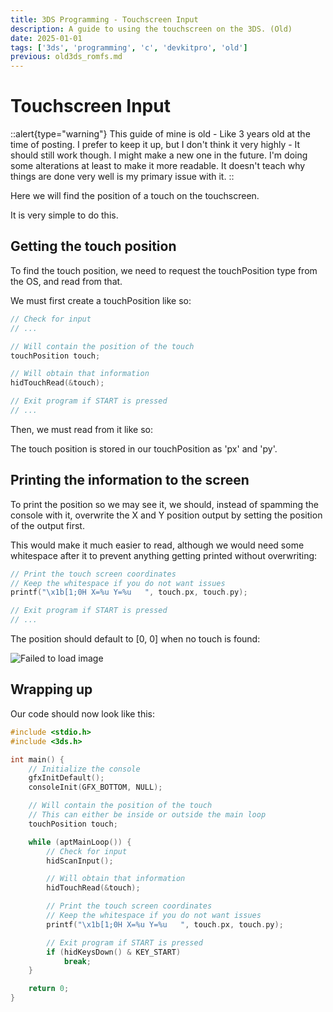 ```yaml
---
title: 3DS Programming - Touchscreen Input
description: A guide to using the touchscreen on the 3DS. (Old)
date: 2025-01-01
tags: ['3ds', 'programming', 'c', 'devkitpro', 'old']
previous: old3ds_romfs.md
---
```


# Touchscreen Input

::alert{type="warning"}
This guide of mine is old - Like 3 years old at the time of posting. I prefer to keep it up, but I don't think it very highly - It should still work though.
I might make a new one in the future.
I'm doing some alterations at least to make it more readable.
It doesn't teach why things are done very well is my primary issue with it.
::

Here we will find the position of a touch on the touchscreen.

It is very simple to do this.

## Getting the touch position

To find the touch position, we need to request the touchPosition type from the OS, and read from that.

We must first create a touchPosition like so:

```c
// Check for input
// ...

// Will contain the position of the touch
touchPosition touch;

// Will obtain that information
hidTouchRead(&touch);

// Exit program if START is pressed
// ...
```

Then, we must read from it like so:

The touch position is stored in our touchPosition as 'px' and 'py'.

## Printing the information to the screen

To print the position so we may see it, we should, instead of spamming the console with it, overwrite the X and Y position output by setting the position of the output first.

This would make it much easier to read, although we would need some whitespace after it to prevent anything getting printed without overwriting:

```c
// Print the touch screen coordinates
// Keep the whitespace if you do not want issues
printf("\x1b[1;0H X=%u Y=%u   ", touch.px, touch.py);

// Exit program if START is pressed
// ...
```

The position should default to [0, 0] when no touch is found:

![Failed to load image](/files/old3ds/touchscreen/dkp_touch0.png)

## Wrapping up

Our code should now look like this:
```c
#include <stdio.h>
#include <3ds.h>

int main() {
    // Initialize the console
    gfxInitDefault();
    consoleInit(GFX_BOTTOM, NULL);

    // Will contain the position of the touch
    // This can either be inside or outside the main loop
    touchPosition touch;

    while (aptMainLoop()) {
        // Check for input
        hidScanInput();

        // Will obtain that information
        hidTouchRead(&touch);

        // Print the touch screen coordinates
        // Keep the whitespace if you do not want issues
        printf("\x1b[1;0H X=%u Y=%u   ", touch.px, touch.py);

        // Exit program if START is pressed
        if (hidKeysDown() & KEY_START)
            break;
    }

    return 0;
}
```